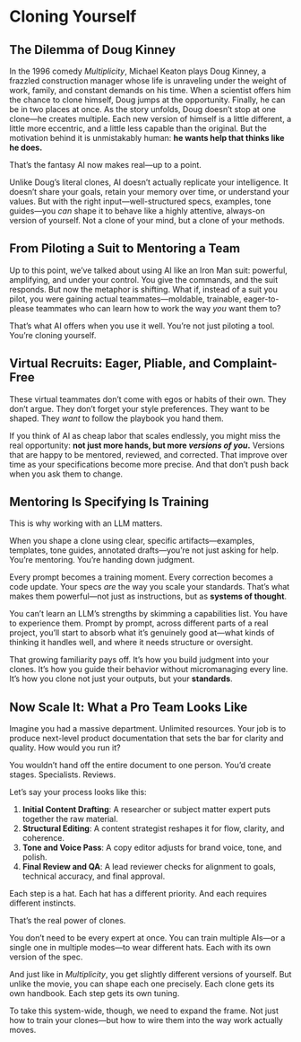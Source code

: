 # Cloning Yourself

## The Dilemma of Doug Kinney

In the 1996 comedy *Multiplicity*, Michael Keaton plays Doug Kinney, a frazzled construction manager whose life is unraveling under the weight of work, family, and constant demands on his time. When a scientist offers him the chance to clone himself, Doug jumps at the opportunity. Finally, he can be in two places at once. As the story unfolds, Doug doesn’t stop at one clone—he creates multiple. Each new version of himself is a little different, a little more eccentric, and a little less capable than the original. But the motivation behind it is unmistakably human: **he wants help that thinks like he does.**

That’s the fantasy AI now makes real—up to a point.

Unlike Doug’s literal clones, AI doesn’t actually replicate your intelligence. It doesn’t share your goals, retain your memory over time, or understand your values. But with the right input—well-structured specs, examples, tone guides—you *can* shape it to behave like a highly attentive, always-on version of yourself. Not a clone of your mind, but a clone of your methods.

## From Piloting a Suit to Mentoring a Team

Up to this point, we’ve talked about using AI like an Iron Man suit: powerful, amplifying, and under your control. You give the commands, and the suit responds. But now the metaphor is shifting. What if, instead of a suit you pilot, you were gaining actual teammates—moldable, trainable, eager-to-please teammates who can learn how to work the way *you* want them to?

That’s what AI offers when you use it well. You’re not just piloting a tool. You’re cloning yourself.

## Virtual Recruits: Eager, Pliable, and Complaint-Free

These virtual teammates don’t come with egos or habits of their own. They don’t argue. They don’t forget your style preferences. They want to be shaped. They *want* to follow the playbook you hand them.

If you think of AI as cheap labor that scales endlessly, you might miss the real opportunity: **not just more hands, but more *versions of you*.** Versions that are happy to be mentored, reviewed, and corrected. That improve over time as your specifications become more precise. And that don’t push back when you ask them to change.

## Mentoring Is Specifying Is Training

This is why working with an LLM matters.

When you shape a clone using clear, specific artifacts—examples, templates, tone guides, annotated drafts—you’re not just asking for help. You’re mentoring. You’re handing down judgment.

Every prompt becomes a training moment. Every correction becomes a code update. Your specs *are* the way you scale your standards. That’s what makes them powerful—not just as instructions, but as **systems of thought**.

You can’t learn an LLM’s strengths by skimming a capabilities list. You have to experience them. Prompt by prompt, across different parts of a real project, you’ll start to absorb what it’s genuinely good at—what kinds of thinking it handles well, and where it needs structure or oversight.

That growing familiarity pays off. It’s how you build judgment into your clones. It’s how you guide their behavior without micromanaging every line. It’s how you clone not just your outputs, but your **standards**.

## Now Scale It: What a Pro Team Looks Like

Imagine you had a massive department. Unlimited resources. Your job is to produce next-level product documentation that sets the bar for clarity and quality. How would you run it?

You wouldn’t hand off the entire document to one person. You’d create stages. Specialists. Reviews.

Let’s say your process looks like this:

1. **Initial Content Drafting**: A researcher or subject matter expert puts together the raw material.
2. **Structural Editing**: A content strategist reshapes it for flow, clarity, and coherence.
3. **Tone and Voice Pass**: A copy editor adjusts for brand voice, tone, and polish.
4. **Final Review and QA**: A lead reviewer checks for alignment to goals, technical accuracy, and final approval.

Each step is a hat. Each hat has a different priority. And each requires different instincts.

That’s the real power of clones.

You don’t need to be every expert at once. You can train multiple AIs—or a single one in multiple modes—to wear different hats. Each with its own version of the spec.

And just like in *Multiplicity*, you get slightly different versions of yourself. But unlike the movie, you can shape each one precisely. Each clone gets its own handbook. Each step gets its own tuning.

To take this system-wide, though, we need to expand the frame. Not just how to train your clones—but how to wire them into the way work actually moves.
